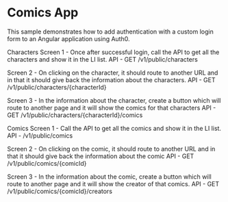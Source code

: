 # Comics App

This sample demonstrates how to add authentication with a custom login form to an Angular application using Auth0.

Characters
Screen 1 - Once after successful login, call the API to get all the characters and show it
in the LI list.
API - GET /v1/public/characters

Screen 2 - On clicking on the character, it should route to another URL and in that it
should give back the information about the characters.
API - GET /v1/public/characters/{characterId}

Screen 3 - In the information about the character, create a button which will route to
another page and it will show the comics for that characters
API - GET /v1/public/characters/{characterId}/comics

Comics
Screen 1 - Call the API to get all the comics and show it in the LI list.
API - /v1/public/comics

Screen 2 - On clicking on the comic, it should route to another URL and in that it should
give back the information about the comic
API - GET /v1/public/comics/{comicId}

Screen 3 - In the information about the comic, create a button which will route to
another page and it will show the creator of that comics.
API - GET /v1/public/comics/{comicId}/creators
